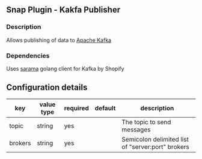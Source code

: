<!--
http://www.apache.org/licenses/LICENSE-2.0.txt


Copyright 2015 Intel Corporation

Licensed under the Apache License, Version 2.0 (the "License");
you may not use this file except in compliance with the License.
You may obtain a copy of the License at

    http://www.apache.org/licenses/LICENSE-2.0

Unless required by applicable law or agreed to in writing, software
distributed under the License is distributed on an "AS IS" BASIS,
WITHOUT WARRANTIES OR CONDITIONS OF ANY KIND, either express or implied.
See the License for the specific language governing permissions and
limitations under the License.
-->

## Snap Plugin - Kakfa Publisher


### Description

Allows publishing of data to [Apache Kafka](http://kafka.apache.org)

### Dependencies

Uses [sarama](http://shopify.github.io/sarama/) golang client for Kafka by Shopify

## Configuration details

| key      | value type | required | default  | description  |
|----------|------------|----------|----------|--------------|
| topic | string | yes | | The topic to send messages |         
| brokers  | string | yes | | Semicolon delimited list of "server:port" brokers |
